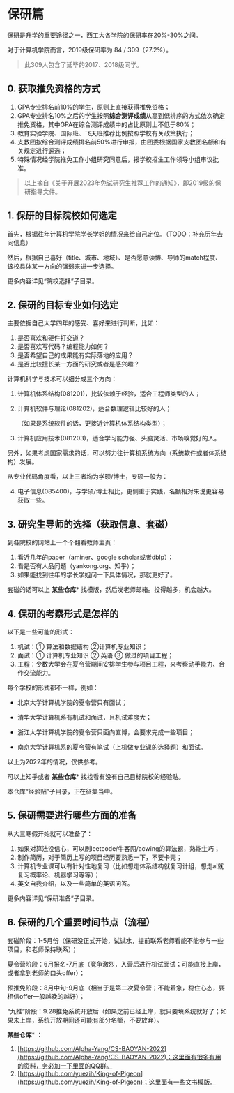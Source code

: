 # 保研篇

保研是升学的重要途径之一，西工大各学院的保研率在20%-30%之间。

对于计算机学院而言，2019级保研率为 84 / 309（27.2%）。

> 此309人包含了延毕的2017、2018级同学。



## 0. 获取推免资格的方式

1. GPA专业排名前10%的学生，原则上直接获得推免资格；
2. GPA专业排名10%之后的学生按照**综合测评成绩**从高到低排序的方式依次确定推免资格，其中GPA在综合测评成绩中的占比原则上不低于80%；
3. 教育实验学院、国际班、飞天班推荐比例按照学校有关政策执行；
4. 支教团按综合测评成绩排名前50%进行申报，由团委根据国家支教团名额和有关规定进行遴选；
5. 特殊情况经学院推免工作小组研究同意后，报学校招生工作领导小组审议批准。

> 以上摘自《关于开展2023年免试研究生推荐工作的通知》，即2019级的保研指导文件。



## 1. 保研的目标院校如何选定

首先，根据往年计算机学院学长学姐的情况来给自己定位。（TODO：补充历年去向信息）

然后，根据自己喜好（title、城市、地域）、是否愿意读博、导师的match程度、该校具体某一方向的强弱来进一步选择。

更多内容详见“院校选择”子目录。



## 2. 保研的目标专业如何选定

主要依据自己大学四年的感受、喜好来进行判断，比如：

1. 是否喜欢和硬件打交道？
2. 是否喜欢写代码？编程能力如何？
3. 是否希望自己的成果能有实际落地的应用？
4. 是否比较擅长某一方面的研究或者是感兴趣？

计算机科学与技术可以细分成三个方向：

1. 计算机体系结构(081201)，比较依赖于经验，适合工程师类型的人；

2. 计算机软件与理论(081202)，适合数理逻辑比较好的人；

   （如果是系统软件的话，更接近计算机体系结构类型）；

3. 计算机应用技术(081203)，适合学习能力强、头脑灵活、市场嗅觉好的人。

另外，如果考虑国家需求的话，可以努力往计算机系统方向（系统软件或者体系结构）发展。

从专业代码角度看，以上三者均为学硕/博士，专硕一般为：

4. 电子信息(085400)，与学硕/博士相比，更侧重于实践，名额相对来说更容易获取一些。



## 3. 研究生导师的选择（获取信息、套磁）

到各院校的网站上一个个翻看教师主页：

1. 看近几年的paper（aminer、google scholar或者dblp）；
2. 看是否有人品问题（yankong.org、知乎）；
3. 如果能找到往年的学长学姐问一下具体情况，那就更好了。

套磁的话可以上  **某些仓库***  找模版，然后发老师邮箱。投得越多，机会越大。



## 4. 保研的考察形式是怎样的

以下是一些可能的形式：

1. 机试：① 算法和数据结构 ②计算机专业知识；
2. 面试：① 计算机专业知识 ② 英语 ③ 做过的项目工程；
3. 工程：少数大学会在夏令营期间安排学生参与项目工程，来考察动手能力、合作交流能力。

每个学校的形式都不一样，例如：

- 北京大学计算机学院的夏令营只有面试；

- 清华大学计算机系有机试和面试，且机试难度大；

- 浙江大学计算机学院的夏令营只面向直博，会要求完成一些项目；

- 南京大学计算机系的夏令营有笔试（上机做专业课的选择题）和面试。

以上为2022年的情况，仅供参考。

可以上知乎或者  **某些仓库***  找找看有没有自己目标院校的经验贴。

本仓库“经验贴”子目录，正在征集当中。



## 5. 保研需要进行哪些方面的准备

从大三寒假开始就可以准备了：

1. 如果对算法没信心，可以刷leetcode/牛客网/acwing的算法题，熟能生巧；
2. 制作简历，对于简历上写的项目经历要熟悉一下，不要卡壳；
3. 计算机专业课可以有针对性地复习（比如想走体系结构就复习计组，想走ai就复习概率论、机器学习等等）；
4. 英文自我介绍，以及一些简单的英语问答。

更多内容详见“保研准备”子目录。



## 6. 保研的几个重要时间节点（流程）

套磁阶段：1-5月份（保研没正式开始，试试水，提前联系老师看能不能参与一些项目，和老师保持联系）；

夏令营阶段：6月报名-7月底（竞争激烈，入营后进行机试面试；可能直接上岸，或者拿到老师的口头offer）；

预推免阶段：8月中旬-9月底（相当于是第二次夏令营；不能着急，稳住心态，要相信offer一般越晚的越好）；

“九推”阶段：9.28推免系统开放后（如果之前已经上岸，就只要填系统就好了；如果未上岸，系统开放期间还可能有部分名额，不要放弃）。




 **某些仓库***  ：

1. [https://github.com/Alpha-Yang/CS-BAOYAN-2022](https://github.com/Alpha-Yang/CS-BAOYAN-2022)；这里面有很多有用的资料，务必加一下里面的QQ群。
2. [https://github.com/yuezih/King-of-Pigeon](https://github.com/yuezih/King-of-Pigeon)；这里面有一些文书模版。

